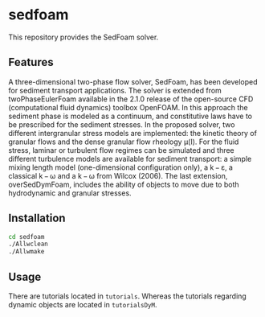 sedfoam
=======

This repository provides the SedFoam solver.

Features
--------
A three-dimensional two-phase flow solver, SedFoam, has been developed for sediment transport applications. The solver is extended from twoPhaseEulerFoam available in the 2.1.0 release of the open-source CFD (computational fluid dynamics) toolbox OpenFOAM. In this approach the sediment phase is modeled as a continuum, and constitutive laws have to be prescribed for the sediment stresses. In the proposed solver, two different intergranular stress models are implemented: the kinetic theory of granular flows and the dense granular flow rheology μ(I). For the fluid stress, laminar or turbulent flow regimes can be simulated and three different turbulence models are available for sediment transport: a simple mixing length model (one-dimensional configuration only), a k − ε, a classical k − ω and a k − ω from Wilcox (2006). The last extension, overSedDymFoam, includes the ability of objects to move due to both hydrodynamic and granular stresses.

Installation
------------

```bash
cd sedfoam
./Allwclean
./Allwmake
```

Usage
-----

There are tutorials located in `tutorials`. Whereas the tutorials regarding dynamic objects are located in  `tutorialsDyM`.

